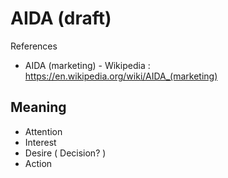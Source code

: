 # AIDA (draft)

References

- AIDA (marketing) - Wikipedia : https://en.wikipedia.org/wiki/AIDA_(marketing)

## Meaning

- Attention
- Interest
- Desire ( Decision? )
- Action
